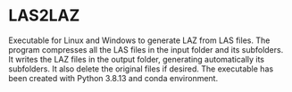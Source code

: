 # LAS2LAZ

Executable for Linux and Windows to generate LAZ from LAS files.
The program compresses all the LAS files in the input folder and its subfolders.
It writes the LAZ files in the output folder, generating automatically its subfolders.
It also delete the original files if desired.
The executable has been created with Python 3.8.13 and conda environment.
